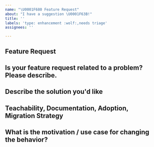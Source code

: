 ```yaml
---
name: "\U0001F680 Feature Request"
about: "I have a suggestion \U0001F63B!"
title: ''
labels: 'type: enhancement :wolf:,needs triage'
assignees: ''

---
```


## Feature Request

## Is your feature request related to a problem? Please describe.
<!-- A clear and concise description of what the problem is. Ex. I have an issue when [...] -->

## Describe the solution you'd like
<!-- A clear and concise description of what you want to happen. Add any considered drawbacks. -->

## Teachability, Documentation, Adoption, Migration Strategy
<!-- If you can, explain how users will be able to use this and possibly write out a version the docs. Maybe a screenshot or design? -->

## What is the motivation / use case for changing the behavior?
<!-- Describe the motivation or the concrete use case. -->
